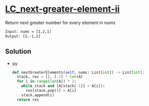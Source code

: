 # [LC_next-greater-element-ii](https://leetcode.com/problems/next-greater-element-ii)

Return next greater number for every element in nums

```txt
Input: nums = [1,2,1]
Output: [2,-1,2]
```

## Solution

* py

  ```py
  def nextGreaterElements(self, nums: List[int]) -> List[int]:
    stack, res = [], [-1] * len(A)
    for i in range(len(A)) * 2:
      while stack and (A[stack[-1]] < A[i]):
        res[stack.pop()] = A[i]
      stack.append(i)
    return res
  ```
